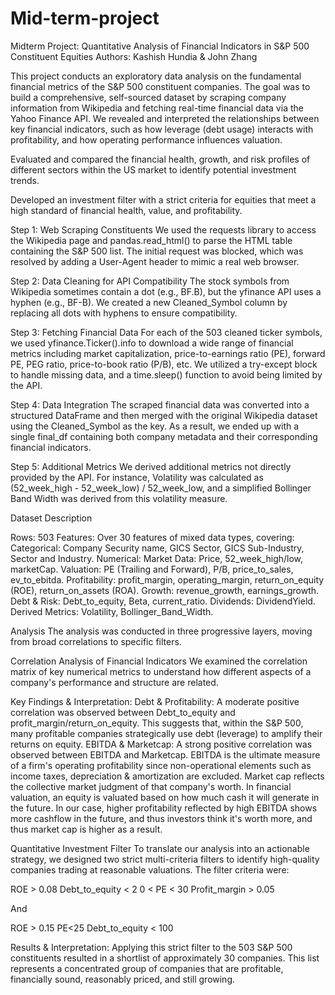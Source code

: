 # Mid-term-project
Midterm Project: Quantitative Analysis of Financial Indicators in S&P 500 Constituent Equities
Authors: Kashish Hundia & John Zhang

This project conducts an exploratory data analysis on the fundamental financial metrics of the S&P 500 constituent companies. The goal was to build a comprehensive, self-sourced dataset by scraping company information from Wikipedia and fetching real-time financial data via the Yahoo Finance API.
We revealed and interpreted the relationships between key financial indicators, such as how leverage (debt usage) interacts with profitability, and how operating performance influences valuation.

Evaluated and compared the financial health, growth, and risk profiles of different sectors within the US market to identify potential investment trends.

Developed an investment filter with a strict criteria for equities that meet a high standard of financial health, value, and profitability.

Step 1: Web Scraping Constituents
We used the requests library to access the Wikipedia page and pandas.read_html() to parse the HTML table containing the S&P 500 list. The initial request was blocked, which was resolved by adding a User-Agent header to mimic a real web browser.

Step 2: Data Cleaning for API Compatibility
The stock symbols from Wikipedia sometimes contain a dot (e.g., BF.B), but the yfinance API uses a hyphen (e.g., BF-B). We created a new Cleaned_Symbol column by replacing all dots with hyphens to ensure compatibility.

Step 3: Fetching Financial Data
For each of the 503 cleaned ticker symbols, we used yfinance.Ticker().info to download a wide range of financial metrics including market capitalization, price-to-earnings ratio (PE), forward PE, PEG ratio, price-to-book ratio (P/B), etc.
We utilized a try-except block to handle missing data, and a time.sleep() function to avoid being limited by the API.

Step 4: Data Integration
The scraped financial data was converted into a structured DataFrame and then merged with the original Wikipedia dataset using the Cleaned_Symbol as the key. As a result, we ended up with a single final_df containing both company metadata and their corresponding financial indicators.

Step 5: Additional Metrics
We derived additional metrics not directly provided by the API. For instance, Volatility was calculated as (52_week_high - 52_week_low) / 52_week_low, and a simplified Bollinger Band Width was derived from this volatility measure.

Dataset Description

Rows: 503
Features: Over 30 features of mixed data types, covering:
Categorical: 
Company Security name, GICS Sector, GICS Sub-Industry, Sector and Industry.
Numerical:
Market Data: Price, 52_week_high/low, marketCap.
Valuation: PE (Trailing and Forward), P/B, price_to_sales, ev_to_ebitda.
Profitability: profit_margin, operating_margin, return_on_equity (ROE), return_on_assets (ROA).
Growth: revenue_growth, earnings_growth.
Debt & Risk: Debt_to_equity, Beta, current_ratio.
Dividends: DividendYield.
Derived Metrics: Volatility, Bollinger_Band_Width.

Analysis
The analysis was conducted in three progressive layers, moving from broad correlations to specific filters.

Correlation Analysis of Financial Indicators
We examined the correlation matrix of key numerical metrics to understand how different aspects of a company's performance and structure are related.

Key Findings & Interpretation:
Debt & Profitability: A moderate positive correlation was observed between Debt_to_equity and profit_margin/return_on_equity. This suggests that, within the S&P 500, many profitable companies strategically use debt (leverage) to amplify their returns on equity.
EBITDA & Marketcap: A strong positive correlation was observed between EBITDA and Marketcap. EBITDA is the ultimate measure of a firm's operating profitability since non-operational elements such as income taxes, depreciation & amortization are excluded. Market cap reflects the collective market judgment of that company's worth. In financial valuation, an equity is valuated based on how much cash it will generate in the future. In our case, higher profitability reflected by high EBITDA shows more cashflow in the future, and thus investors think it's worth more, and thus market cap is higher as a result.

Quantitative Investment Filter
To translate our analysis into an actionable strategy, we designed two strict multi-criteria filters to identify high-quality companies trading at reasonable valuations. The filter criteria were:

ROE > 0.08
Debt_to_equity < 2
0 < PE < 30
Profit_margin > 0.05

And 

ROE > 0.15 
PE<25
Debt_to_equity < 100

Results & Interpretation:
Applying this strict filter to the 503 S&P 500 constituents resulted in a shortlist of approximately 30 companies. This list represents a concentrated group of companies that are profitable, financially sound, reasonably priced, and still growing.
